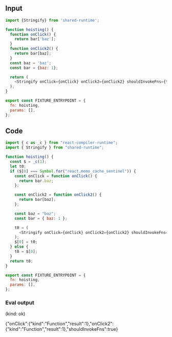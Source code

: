 
## Input

```javascript
import {Stringify} from 'shared-runtime';

function hoisting() {
  function onClick() {
    return bar['baz'];
  }
  function onClick2() {
    return bar[baz];
  }
  const baz = 'baz';
  const bar = {baz: 1};

  return (
    <Stringify onClick={onClick} onClick2={onClick2} shouldInvokeFns={true} />
  );
}

export const FIXTURE_ENTRYPOINT = {
  fn: hoisting,
  params: [],
};

```

## Code

```javascript
import { c as _c } from "react-compiler-runtime";
import { Stringify } from "shared-runtime";

function hoisting() {
  const $ = _c(1);
  let t0;
  if ($[0] === Symbol.for("react.memo_cache_sentinel")) {
    const onClick = function onClick() {
      return bar.baz;
    };

    const onClick2 = function onClick2() {
      return bar[baz];
    };

    const baz = "baz";
    const bar = { baz: 1 };

    t0 = (
      <Stringify onClick={onClick} onClick2={onClick2} shouldInvokeFns={true} />
    );
    $[0] = t0;
  } else {
    t0 = $[0];
  }
  return t0;
}

export const FIXTURE_ENTRYPOINT = {
  fn: hoisting,
  params: [],
};

```
      
### Eval output
(kind: ok) <div>{"onClick":{"kind":"Function","result":1},"onClick2":{"kind":"Function","result":1},"shouldInvokeFns":true}</div>
